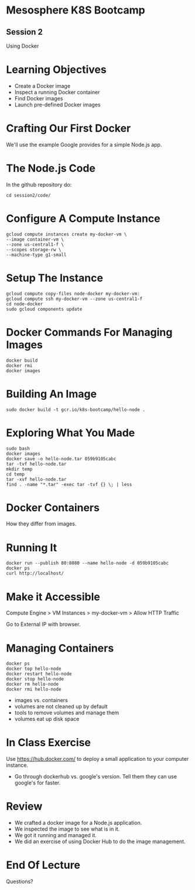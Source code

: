 Mesosphere K8S Bootcamp
=======

Session 2
----

Using Docker



Learning Objectives
====

* Create a Docker image
* Inspect a running Docker container 
* Find Docker images 
* Launch pre-defined Docker images



Crafting Our First Docker
====

We'll use the example Google provides for a simple Node.js app.




The Node.js Code
====

In the github repository do:

    cd session2/code/
    



Configure A Compute Instance
====

    gcloud compute instances create my-docker-vm \
    --image container-vm \
    --zone us-central1-f \
    --scopes storage-rw \
    --machine-type g1-small



Setup The Instance
====

    gcloud compute copy-files node-docker my-docker-vm:
    gcloud compute ssh my-docker-vm --zone us-central1-f
    cd node-docker
    sudo gcloud components update



Docker Commands For Managing Images
====
    docker build
    docker rmi
    docker images



Building An Image
====

    sudo docker build -t gcr.io/k8s-bootcamp/hello-node .



Exploring What You Made
====

    sudo bash
    docker images
    docker save -o hello-node.tar 059b9105cabc
    tar -tvf hello-node.tar
    mkdir temp
    cd temp
    tar -xvf hello-node.tar
    find . -name "*.tar" -exec tar -tvf {} \; | less


Docker Containers
====

How they differ from images.



Running It
====

    docker run --publish 80:8080 --name hello-node -d 059b9105cabc
    docker ps
    curl http://localhost/



Make it Accessible
====

Compute Engine > VM Instances > my-docker-vm > Allow HTTP Traffic

Go to External IP with browser.



Managing Containers
====

    docker ps
    docker top hello-node
    docker restart hello-node
    docker stop hello-node
    docker rm hello-node
    docker rmi hello-node

* images vs. containers
* volumes are not cleaned up by default
* tools to remove volumes and manage them
* volumes eat up disk space



In Class Exercise
====

Use https://hub.docker.com/ to deploy a small application to your computer instance.

* Go through dockerhub vs. google's version.  Tell them they can use google's for faster.


Review
====

* We crafted a docker image for a Node.js application.
* We inspected the image to see what is in it.
* We got it running and managed it.
* We did an exercise of using Docker Hub to do the image management.



End Of Lecture 
=====

Questions?

